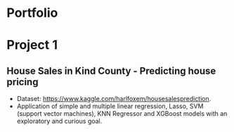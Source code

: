 # Portfolio

# Project 1 
## House Sales in Kind County - Predicting house pricing 
* Dataset: https://www.kaggle.com/harlfoxem/housesalesprediction.
* Application of simple and multiple linear regression, Lasso, SVM (support vector machines), KNN Regressor and XGBoost models with an exploratory and curious goal.


